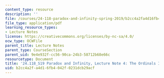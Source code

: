 ```yaml
---
content_type: resource
description: ''
file: /courses/24-118-paradox-and-infinity-spring-2019/b2cc4a2fa4d16fb4042f0231dcb29acf_MIT24_118S19_LecNote4.pdf
file_type: application/pdf
learning_resource_types:
- Lecture Notes
license: https://creativecommons.org/licenses/by-nc-sa/4.0/
ocw_type: OCWFile
parent_title: Lecture Notes
parent_type: CourseSection
parent_uid: 9e4e932f-cc56-90ca-24b3-58712b68e66c
resourcetype: Document
title: '24.118_S19 Paradox and Infinity, Lecture Note 4: The Ordinals II'
uid: b2cc4a2f-a4d1-6fb4-042f-0231dcb29acf
---
```

